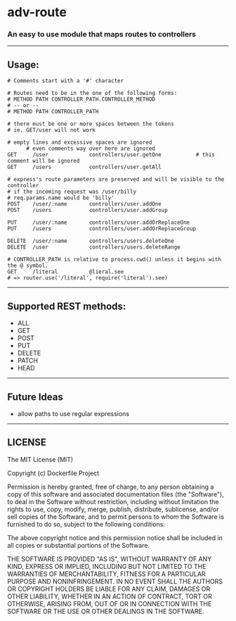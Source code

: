 # adv-route

### An easy to use module that maps routes to controllers

___

## Usage:

```
# Comments start with a '#' character

# Routes need to be in the one of the following forms:
# METHOD PATH CONTROLLER_PATH.CONTROLLER_METHOD 
# -- or --
# METHOD PATH CONTROLLER_PATH

# there must be one or more spaces between the tokens
# ie. GET/user will not work

# empty lines and excessive spaces are ignored
      # even comments way over here are ignored
GET     /user             controllers/user.getOne           # this comment will be ignored
GET     /users            controllers/user.getAll

# express's route parameters are preserved and will be visible to the controller
# if the incoming request was /user/billy
# req.params.name would be 'billy'
POST    /user/:name       controllers/user.addOne
POST    /users            controllers/user.addGroup

PUT     /user/:name       controllers/user.addOrReplaceOne
PUT     /users            controllers/user.addOrReplaceGroup

DELETE  /user/:name       controllers/users.deleteOne
DELETE  /user             controllers/users.deleteRange

# CONTROLLER_PATH is relative to process.cwd() unless it begins with the @ symbol.
GET     /literal          @lieral.see
# => router.use('/literal', require('literal').see)
```
___

## Supported REST methods:
  - ALL
  - GET
  - POST
  - PUT
  - DELETE
  - PATCH
  - HEAD

___

## Future Ideas
- allow paths to use regular expressions

___

## LICENSE

The MIT License (MIT)

Copyright (c) Dockerfile Project

Permission is hereby granted, free of charge, to any person obtaining a copy
of this software and associated documentation files (the "Software"), to deal
in the Software without restriction, including without limitation the rights
to use, copy, modify, merge, publish, distribute, sublicense, and/or sell
copies of the Software, and to permit persons to whom the Software is
furnished to do so, subject to the following conditions:

The above copyright notice and this permission notice shall be included in
all copies or substantial portions of the Software.

THE SOFTWARE IS PROVIDED "AS IS", WITHOUT WARRANTY OF ANY KIND, EXPRESS OR
IMPLIED, INCLUDING BUT NOT LIMITED TO THE WARRANTIES OF MERCHANTABILITY,
FITNESS FOR A PARTICULAR PURPOSE AND NONINFRINGEMENT. IN NO EVENT SHALL THE
AUTHORS OR COPYRIGHT HOLDERS BE LIABLE FOR ANY CLAIM, DAMAGES OR OTHER
LIABILITY, WHETHER IN AN ACTION OF CONTRACT, TORT OR OTHERWISE, ARISING FROM,
OUT OF OR IN CONNECTION WITH THE SOFTWARE OR THE USE OR OTHER DEALINGS IN
THE SOFTWARE.